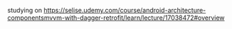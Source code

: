 

studying on
https://selise.udemy.com/course/android-architecture-componentsmvvm-with-dagger-retrofit/learn/lecture/17038472#overview
